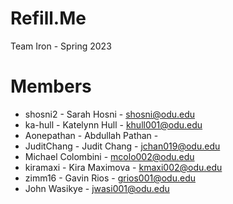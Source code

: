 # Refill.Me
Team Iron - Spring 2023

# Members

- shosni2 - Sarah Hosni - shosni@odu.edu
- ka-hull - Katelynn Hull - khull001@odu.edu
- Aonepathan - Abdullah Pathan - 
- JuditChang - Judit Chang - jchan019@odu.edu
- Michael Colombini - mcolo002@odu.edu
- kiramaxi - Kira Maximova - kmaxi002@odu.edu
- zimm16 - Gavin Rios - grios001@odu.edu
- John Wasikye - jwasi001@odu.edu
